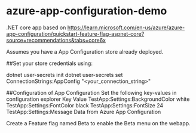 # azure-app-configuration-demo

.NET core app based on https://learn.microsoft.com/en-us/azure/azure-app-configuration/quickstart-feature-flag-aspnet-core?source=recommendations&tabs=core6x

Assumes you have a App  Configuration store already deployed.

##Set your store credentials using:

dotnet user-secrets init
dotnet user-secrets set ConnectionStrings:AppConfig "<your_connection_string>"

##Configuration of App Configuration
Set the following key-values in configuration explorer
Key	Value
TestApp:Settings:BackgroundColor	white
TestApp:Settings:FontColor	black
TestApp:Settings:FontSize	24
TestApp:Settings:Message	Data from Azure App Configuration

Create a Feature flag named Beta to enable the Beta menu on the webapp.
